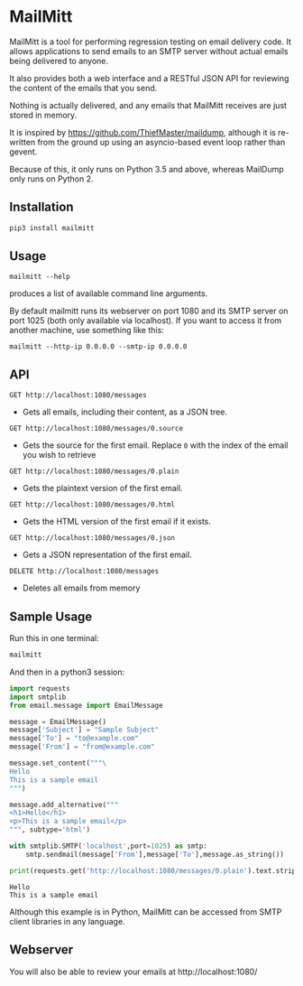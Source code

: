 # MailMitt

MailMitt is a tool for performing regression testing on email delivery code. 
It allows applications to send emails to an SMTP server without actual emails 
being delivered to anyone.

It also provides both a web interface and a RESTful JSON API for reviewing the 
content of the emails that you send.

Nothing is actually delivered, and any emails that MailMitt receives are just
stored in memory.

It is inspired by https://github.com/ThiefMaster/maildump, although it is 
re-written from the ground up using an asyncio-based event loop rather than gevent.

Because of this, it only runs on Python 3.5 and above, whereas MailDump only runs on 
Python 2.

## Installation


```bash 
pip3 install mailmitt
```

## Usage

`mailmitt --help`

produces a list of available command line arguments.

By default mailmitt runs its webserver on port
1080 and its SMTP server on port 1025 (both only available via localhost). If 
you want to access it from another machine, use something like this:

`mailmitt --http-ip 0.0.0.0 --smtp-ip 0.0.0.0`


## API


`GET http://localhost:1080/messages`

* Gets all emails, including their content, as a JSON tree.

`GET http://localhost:1080/messages/0.source`

* Gets the source for the first email. Replace `0` with the index of the email you wish to retrieve

`GET http://localhost:1080/messages/0.plain`

* Gets the plaintext version of the first email. 

`GET http://localhost:1080/messages/0.html`

* Gets the HTML version of the first email if it exists. 

`GET http://localhost:1080/messages/0.json`

* Gets a JSON representation of the first email.

`DELETE http://localhost:1080/messages`

* Deletes all emails from memory


## Sample Usage

Run this in one terminal:
```bash
mailmitt
```

And then in a python3 session:

```python
import requests
import smtplib
from email.message import EmailMessage

message = EmailMessage()
message['Subject'] = "Sample Subject"
message['To'] = "to@example.com"
message['From'] = "from@example.com"

message.set_content("""\
Hello
This is a sample email
""")

message.add_alternative("""
<h1>Hello</h1>
<p>This is a sample email</p>
""", subtype='html')

with smtplib.SMTP('localhost',port=1025) as smtp:
    smtp.sendmail(message['From'],message['To'],message.as_string())  

print(requests.get('http://localhost:1080/messages/0.plain').text.strip())
```


```
Hello
This is a sample email
```


Although this example is in Python, MailMitt can be accessed from SMTP client 
libraries in any language.

## Webserver
You will also be able to review your emails at http://localhost:1080/
